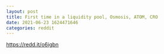 ```yaml
--- 
layout: post 
title: First time in a liquidity pool, Osmosis, ATOM, CRO 
date: 2021-06-23 1624471646 
categories: reddit 
--- 
```

https://redd.it/o6igbn